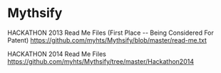 # Mythsify

HACKATHON 2013 Read Me Files (First Place -- Being Considered For Patent)
https://github.com/myhts/Mythsify/blob/master/read-me.txt

HACKATHON 2014 Read Me Files
https://github.com/myhts/Mythsify/tree/master/Hackathon2014
